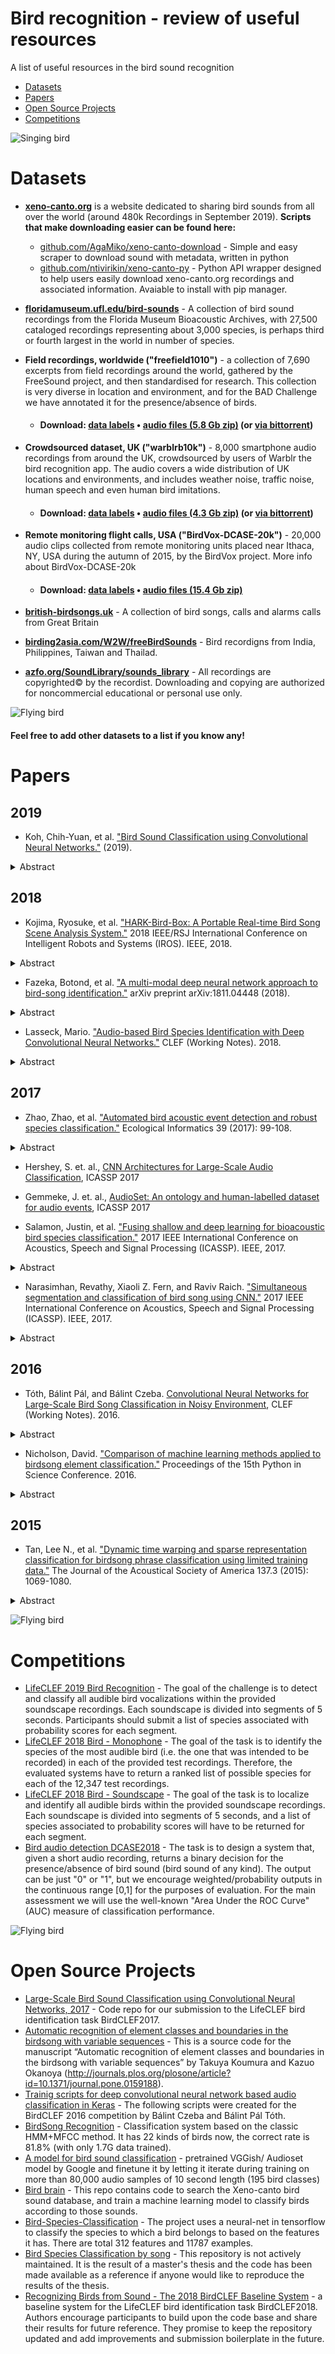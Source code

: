 # Bird recognition - review of useful resources
A list of useful resources in the bird sound recognition
* [Datasets](https://github.com/AgaMiko/Bird-recognition-review/blob/master/README.md#Datasets)
* [Papers](https://github.com/AgaMiko/Bird-recognition-review/blob/master/README.md#Papers)
* [Open Source Projects](https://github.com/AgaMiko/Bird-recognition-review/blob/master/README.md#Open-Source-Projects)
* [Competitions](https://github.com/AgaMiko/Bird-recognition-review/blob/master/README.md#Competitions)

![Singing bird](https://www.sciencemag.org/sites/default/files/styles/article_main_large/public/bird_16x9_3.jpg)

# Datasets

- **[xeno-canto.org](https://www.xeno-canto.org/)** is a website dedicated to sharing bird sounds from all over the world (around 480k	Recordings in September 2019).
**Scripts that make downloading easier can be found here:**
  - [github.com/AgaMiko/xeno-canto-download](https://github.com/AgaMiko/xeno-canto-download) - Simple and easy scraper to download sound with metadata, written in python
  - [github.com/ntivirikin/xeno-canto-py](https://github.com/ntivirikin/xeno-canto-py) - Python API wrapper designed to help users easily download xeno-canto.org recordings and associated information. Avaiable to install with pip manager.
- **[floridamuseum.ufl.edu/bird-sounds](https://www.floridamuseum.ufl.edu/bird-sounds/)** - A collection of bird sound recordings from the Florida Museum Bioacoustic Archives, with 27,500 cataloged recordings representing about 3,000 species, is perhaps third or fourth largest in the world in number of species.

- **Field recordings, worldwide ("freefield1010")** - a collection of 7,690 excerpts from field recordings around the world, gathered by the FreeSound project, and then standardised for research. This collection is very diverse in location and environment, and for the BAD Challenge we have annotated it for the presence/absence of birds.
   - #### Download: [data labels](https://ndownloader.figshare.com/files/10853303) • [audio files (5.8 Gb zip)](https://archive.org/download/ff1010bird/ff1010bird_wav.zip) (or [via bittorrent](https://archive.org/download/ff1010bird/ff1010bird_archive.torrent))
- **Crowdsourced dataset, UK ("warblrb10k")** - 8,000 smartphone audio recordings from around the UK, crowdsourced by users of Warblr the bird recognition app. The audio covers a wide distribution of UK locations and environments, and includes weather noise, traffic noise, human speech and even human bird imitations.
  - #### Download: [data labels](https://ndownloader.figshare.com/files/10853306) • [audio files (4.3 Gb zip)](https://archive.org/download/warblrb10k_public/warblrb10k_public_wav.zip) (or [via bittorrent](https://archive.org/download/warblrb10k_public/warblrb10k_public_archive.torrent))
- **Remote monitoring flight calls, USA ("BirdVox-DCASE-20k")** - 20,000 audio clips collected from remote monitoring units placed near Ithaca, NY, USA during the autumn of 2015, by the BirdVox project. More info about BirdVox-DCASE-20k
  - #### Download: [data labels](https://ndownloader.figshare.com/files/10853300) • [audio files (15.4 Gb zip)](https://zenodo.org/record/1208080/files/BirdVox-DCASE-20k.zip)

- **[british-birdsongs.uk](https://www.british-birdsongs.uk/)** - A collection of bird songs, calls and alarms calls from Great Britain
- **[birding2asia.com/W2W/freeBirdSounds](https://www.birding2asia.com/W2W/freeBirdSounds.html)** - Bird recordigns from India, Philippines,   Taiwan and Thailad.

- **[azfo.org/SoundLibrary/sounds_library](http://www.azfo.org/SoundLibrary/sounds_library.html)** - All recordings are copyrighted© by the recordist. Downloading and copying are authorized for noncommercial educational or personal use only. 

![Flying bird](http://www.kuwaitbirds.org/sites/default/files/files-misc/birding-bird-shapes-1.jpg)

#### Feel free to add other datasets to a list if you know any!
# Papers


## 2019
- Koh, Chih-Yuan, et al. ["Bird Sound Classification using Convolutional Neural Networks."](http://www.dei.unipd.it/~ferro/CLEF-WN-Drafts/CLEF2019/paper_68.pdf) (2019).
 <details><summary> Abstract </summary>
  Accurate prediction of bird species from audio recordings
is beneficial to bird conservation. Thanks to the rapid advance in deep
learning, the accuracy of bird species identification from audio recordings
has greatly improved in recent years. This year, the BirdCLEF2019[4]
task invited participants to design a system that could recognize 659
bird species from 50,000 audio recordings. The challenges in this competition included memory management, the number of bird species for the
machine to recognize, and the mismatch in signal-to-noise ratio between
the training and the testing sets. To participate in this competition,
we adopted two recently popular convolutional neural network architectures — the ResNet[1] and the inception model[13]. The inception model
achieved 0.16 classification mean average precision (c-mAP) and ranked
the second place among five teams that successfully submitted their predictions.
 </details>
 
## 2018
- Kojima, Ryosuke, et al. ["HARK-Bird-Box: A Portable Real-time Bird Song Scene Analysis System."](https://ieeexplore.ieee.org/abstract/document/8594070/) 2018 IEEE/RSJ International Conference on Intelligent Robots and Systems (IROS). IEEE, 2018.
<details><summary> Abstract </summary>
  This paper addresses real-time bird song scene analysis. Observation of animal behavior such as communication of wild birds would be aided by a portable device implementing a real-time system that can localize sound sources, measure their timing, classify their sources, and visualize these factors of sources. The difficulty of such a system is an integration of these functions considering the real-time requirement. To realize such a system, we propose a cascaded approach, cascading sound source detection, localization, separation, feature extraction, classification, and visualization for bird song analysis. Our system is constructed by combining an open source software for robot audition called HARK and a deep learning library to implement a bird song classifier based on a convolutional neural network (CNN). Considering portability, we implemented this system on a single-board computer, Jetson TX2, with a microphone array and developed a prototype device for bird song scene analysis. A preliminary experiment confirms a computational time for the whole system to realize a real-time system. Also, an additional experiment with a bird song dataset revealed a trade-off relationship between classification accuracy and time consuming and the effectiveness of our classifier.
 </details> 
 
 - Fazeka, Botond, et al. ["A multi-modal deep neural network approach to bird-song identification."](https://arxiv.org/abs/1811.04448) arXiv preprint arXiv:1811.04448 (2018).
 <details><summary> Abstract </summary>
  We present a multi-modal Deep Neural Network (DNN) approach for bird song identification. The presented approach takes both audio samples and metadata as input. The audio is fed into a Convolutional Neural Network (CNN) using four convolutional layers. The additionally provided metadata is processed using fully connected layers. The flattened convolutional layers and the fully connected layer of the metadata are joined and fed into a fully connected layer. The resulting architecture achieved 2., 3. and 4. rank in the BirdCLEF2017 task in various training configurations.
 </details>
 
- Lasseck, Mario. ["Audio-based Bird Species Identification with Deep Convolutional Neural Networks."](http://ceur-ws.org/Vol-2125/paper_140.pdf) CLEF (Working Notes). 2018.
 <details><summary> Abstract </summary>
  This paper presents deep learning techniques for audio-based bird
identification at very large scale. Deep Convolutional Neural Networks
(DCNNs) are fine-tuned to classify 1500 species. Various data augmentation
techniques are applied to prevent overfitting and to further improve model accuracy and generalization. The proposed approach is evaluated in the BirdCLEF
2018 campaign and provides the best system in all subtasks. It surpasses previous state-of-the-art by 15.8 % identifying foreground species and 20.2 % considering also background species achieving a mean reciprocal rank (MRR) of
82.7 % and 74.0 % on the official BirdCLEF Subtask1 test set.
 </details>

## 2017

- Zhao, Zhao, et al. ["Automated bird acoustic event detection and robust species classification."](https://www.sciencedirect.com/science/article/pii/S157495411630231X) Ecological Informatics 39 (2017): 99-108.
<details><summary> Abstract </summary>
Non-invasive bioacoustic monitoring is becoming increasingly popular for biodiversity conservation. Two automated methods for acoustic classification of bird species currently used are frame-based methods, a model that uses Hidden Markov Models (HMMs), and event-based methods, a model consisting of descriptive measurements or restricted to tonal or harmonic vocalizations. In this work, we propose a new method for automated field recording analysis with improved automated segmentation and robust bird species classification. We used a Gaussian Mixture Model (GMM)-based frame selection with an event-energy-based sifting procedure that selected representative acoustic events. We employed a Mel, band-pass filter bank on each event's spectrogram. The output in each subband was parameterized by an autoregressive (AR) model, which resulted in a feature consisting of all model coefficients. Finally, a support vector machine (SVM) algorithm was used for classification. The significance of the proposed method lies in the parameterized features depicting the species-specific spectral pattern. This experiment used a control audio dataset and real-world audio dataset comprised of field recordings of eleven bird species from the Xeno-canto Archive, consisting of 2762 bird acoustic events with 339 detected “unknown” events (corresponding to noise or unknown species vocalizations). Compared with other recent approaches, our proposed method provides comparable identification performance with respect to the eleven species of interest. Meanwhile, superior robustness in real-world scenarios is achieved, which is expressed as the considerable improvement from 0.632 to 0.928 for the F-score metric regarding the “unknown” events. The advantage makes the proposed method more suitable for automated field recording analysis.
</details>  
   
-  Hershey, S. et. al., [CNN Architectures for Large-Scale Audio Classification](https://research.google.com/pubs/pub45611.html), ICASSP 2017

-  Gemmeke, J. et. al., [AudioSet: An ontology and human-labelled dataset for audio events](https://research.google.com/pubs/pub45857.html), ICASSP 2017

-  Salamon, Justin, et al. ["Fusing shallow and deep learning for bioacoustic bird species classification."](https://ieeexplore.ieee.org/abstract/document/7952134) 2017 IEEE International Conference on Acoustics, Speech and Signal Processing (ICASSP). IEEE, 2017.
<details><summary> Abstract </summary> Automated classification of organisms to species based on their vocalizations would contribute tremendously to abilities to monitor biodiversity, with a wide range of applications in the field of ecology. In particular, automated classification of migrating birds' flight calls could yield new biological insights and conservation applications for birds that vocalize during migration. In this paper we explore state-of-the-art classification techniques for large-vocabulary bird species classification from flight calls. In particular, we contrast a “shallow learning” approach based on unsupervised dictionary learning with a deep convolutional neural network combined with data augmentation. We show that the two models perform comparably on a dataset of 5428 flight calls spanning 43 different species, with both significantly outperforming an MFCC baseline. Finally, we show that by combining the models using a simple late-fusion approach we can further improve the results, obtaining a state-of-the-art classification accuracy of 0.96.</details> 

- Narasimhan, Revathy, Xiaoli Z. Fern, and Raviv Raich. ["Simultaneous segmentation and classification of bird song using CNN."](https://ieeexplore.ieee.org/abstract/document/7952135/) 2017 IEEE International Conference on Acoustics, Speech and Signal Processing (ICASSP). IEEE, 2017.
<details><summary> Abstract </summary> In bioacoustics, automatic animal voice detection and recognition from audio recordings is an emerging topic for animal preservation. Our research focuses on bird bioacoustics, where the goal is to segment bird syllables from the recording and predict the bird species for the syllables. Traditional methods for this task addresses the segmentation and species prediction separately, leading to propagated errors. This work presents a new approach that performs simultaneous segmentation and classification of bird species using a Convolutional Neural Network (CNN) with encoder-decoder architecture. Experimental results on bird recordings show significant improvement compared to recent state-of-the-art methods for both segmentation and species classification.</details> 

## 2016

- Tóth, Bálint Pál, and Bálint Czeba. [Convolutional Neural Networks for Large-Scale Bird Song Classification in Noisy Environment](https://www.researchgate.net/profile/Balint_Gyires-Toth/publication/306287320_Convolutional_Neural_Networks_for_Large-Scale_Bird_Song_Classification_in_Noisy_Environment/links/57b6da6608ae2fc031fd6eed/Convolutional-Neural-Networks-for-Large-Scale-Bird-Song-Classification-in-Noisy-Environment.pdf), CLEF (Working Notes). 2016.
<details><summary> Abstract </summary> This paper describes a convolutional neural network based deep learning approach for bird song classification that was used in an audio record-based bird identification challenge, called BirdCLEF 2016. The training and test set contained about 24k and 8.5k recordings, belonging to 999 bird species. The recorded waveforms were very diverse in terms of length and content. We converted
the waveforms into frequency domain and splitted into equal segments. The segments were fed into a convolutional neural network for feature learning, which was followed by fully connected layers for classification. In the official scores our solution reached a MAP score of over 40% for main species, and MAP score of over 33% for main species mixed with background species</details> 

- Nicholson, David. ["Comparison of machine learning methods applied to birdsong element classification."](http://conference.scipy.org/proceedings/scipy2016/pdfs/david_nicholson.pdf) Proceedings of the 15th Python in Science Conference. 2016.
<details><summary> Abstract </summary> Songbirds provide neuroscience with a model system for understanding how the brain learns and produces a motor skill similar to speech.
Much like humans, songbirds learn their vocalizations from social interactions
during a critical period in development. Each bird’s song consists of repeated
elements referred to as “syllables”. To analyze song, scientists label syllables
by hand, but a bird can produce hundreds of songs a day, many more than
can be labeled. Several groups have applied machine learning algorithms to
automate labeling of syllables, but little work has been done comparing these
various algorithms. For example, there are articles that propose using support
vector machines (SVM), K-nearest neighbors (k-NN), and even deep learning
to automate labeling song of the Bengalese Finch (a species whose behavior
has made it the subject of an increasing number of neuroscience studies).
This paper compares algorithms for classifying Bengalese Finch syllables (building on previous work [https://youtu.be/ghgniK4X_Js]). Using a standard crossvalidation approach, classifiers were trained on syllables from a given bird,
and then classifier accuracy was measured with large hand-labeled testing
datasets for that bird. The results suggest that both k-NN and SVM with a
non-linear kernel achieve higher accuracy than a previously published linear
SVM method. Experiments also demonstrate that the accuracy of linear SVM
is impaired by "intro syllables", a low-amplitude high-noise syllable found in
all Bengalese Finch songs. Testing of machine learning algorithms was carried out using Scikit-learn and Numpy/Scipy via Anaconda. Figures from this
paper in Jupyter notebook form, as well as code and links to data, are here:
https://github.com/NickleDave/ML-comparison-birdsong</details> 


## 2015

- Tan, Lee N., et al. ["Dynamic time warping and sparse representation classification for birdsong phrase classification using limited training data."](https://asa.scitation.org/doi/abs/10.1121/1.4906168) The Journal of the Acoustical Society of America 137.3 (2015): 1069-1080.
<details><summary> Abstract </summary> Annotation of phrases in birdsongs can be helpful to behavioral and population studies. To reduce the need for manual annotation, an automated birdsong phrase classification algorithm for limited data is developed. Limited data occur because of limited recordings or the existence of rare phrases. In this paper, classification of up to 81 phrase classes of Cassin's Vireo is performed using one to five training samples per class. The algorithm involves dynamic time warping (DTW) and two passes of sparse representation (SR) classification. DTW improves the similarity between training and test phrases from the same class in the presence of individual bird differences and phrase segmentation inconsistencies. The SR classifier works by finding a sparse linear combination of training feature vectors from all classes that best approximates the test feature vector. When the class decisions from DTW and the first pass SR classification are different, SR classification is repeated using training samples from these two conflicting classes. Compared to DTW, support vector machines, and an SR classifier without DTW, the proposed classifier achieves the highest classification accuracies of 94% and 89% on manually segmented and automatically segmented phrases, respectively, from unseen Cassin's Vireo individuals, using five training samples per class.</details> 

![Flying bird](http://www.kuwaitbirds.org/sites/default/files/files-misc/birding-bird-shapes-1.jpg)


# Competitions
- [LifeCLEF 2019 Bird Recognition](https://www.crowdai.org/challenges/lifeclef-2019-bird-recognition) - The goal of the challenge is to detect and classify all audible bird vocalizations within the provided soundscape recordings. Each soundscape is divided into segments of 5 seconds. Participants should submit a list of species associated with probability scores for each segment.
- [LifeCLEF 2018 Bird - Monophone](https://www.crowdai.org/challenges/lifeclef-2018-bird-monophone) - The goal of the task is to identify the species of the most audible bird (i.e. the one that was intended to be recorded) in each of the provided test recordings. Therefore, the evaluated systems have to return a ranked list of possible species for each of the 12,347 test recordings. 
- [LifeCLEF 2018 Bird - Soundscape](https://www.crowdai.org/challenges/lifeclef-2018-bird-soundscape) - The goal of the task is to localize and identify all audible birds within the provided soundscape recordings. Each soundscape is divided into segments of 5 seconds, and a list of species associated to probability scores will have to be returned for each segment. 
- [Bird audio detection DCASE2018](http://dcase.community/challenge2018/task-bird-audio-detection) - The task is to design a system that, given a short audio recording, returns a binary decision for the presence/absence of bird sound (bird sound of any kind). The output can be just "0" or "1", but we encourage weighted/probability outputs in the continuous range [0,1] for the purposes of evaluation. For the main assessment we will use the well-known "Area Under the ROC Curve" (AUC) measure of classification performance.

![Flying bird](http://www.kuwaitbirds.org/sites/default/files/files-misc/birding-bird-shapes-1.jpg)

# Open Source Projects

- [Large-Scale Bird Sound Classification using Convolutional Neural Networks, 2017](https://github.com/kahst/BirdCLEF2017) - Code repo for our submission to the LifeCLEF bird identification task BirdCLEF2017.
- [Automatic recognition of element classes and boundaries in the birdsong with variable sequences](https://github.com/cycentum/birdsong-recognition) - This is a source code for the manuscript “Automatic recognition of element classes and boundaries in the birdsong with variable sequences” by Takuya Koumura and Kazuo Okanoya (http://journals.plos.org/plosone/article?id=10.1371/journal.pone.0159188).
- [Trainig scripts for deep convolutional neural network based audio classification in Keras](https://github.com/bapalto/birdsong-keras) - The following scripts were created for the BirdCLEF 2016 competition by Bálint Czeba and Bálint Pál Tóth.
- [BirdSong Recognition](https://github.com/AmyangXYZ/BirdSong_Recognition) - Classification system based on the classic HMM+MFCC method. It has 22 kinds of birds now, the correct rate is 81.8% (with only 1.7G data trained).
- [A model for bird sound classification](https://github.com/gojibjib/jibjib-model) - pretrained VGGish/ Audioset model by Google and finetune it by letting it iterate during training on more than 80,000 audio samples of 10 second length (195 bird classes)
- [Bird brain](https://github.com/davipatti/birdbrain) - This repo contains code to search the Xeno-canto bird sound database, and train a machine learning model to classify birds according to those sounds.
- [Bird-Species-Classification](https://github.com/zahan97/Bird-Species-Classification) - The project uses a neural-net in tensorflow to classify the species to which a bird belongs to based on the features it has. There are total 312 features and 11787 examples.
- [Bird Species Classification by song](https://github.com/johnmartinsson/bird-species-classification) - This repository is not actively maintained. It is the result of a master's thesis and the code has been made available as a reference if anyone would like to reproduce the results of the thesis.
- [Recognizing Birds from Sound - The 2018 BirdCLEF Baseline System](https://github.com/kahst/BirdCLEF-Baseline) -  a baseline system for the LifeCLEF bird identification task BirdCLEF2018. Authors encourage participants to build upon the code base and share their results for future reference. They promise to keep the repository updated and add improvements and submission boilerplate in the future.

